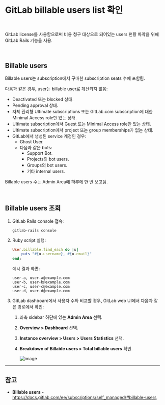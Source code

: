 # GitLab billable users list 확인

<br>

GitLab license를 사용함으로써 비용 청구 대상으로 되어있는 users 현황 파악을 위해 GitLab Rails 기능을 사용.

<br>

## Billable users
Billable users는 subscription에서 구매한 subscription seats 수에 포함됨.

다음과 같은 경우, user는 billable user로 계산되지 않음:
- Deactivated 또는 blocked 상태.
- Pending approval 상태.
- 자체 관리형 Ultimate subscriptions 또는 GitLab.com subscription에 대한 Minimal Access role만 있는 상태.
- Ultimate subscription에서 Guest 또는 Minimal Access role만 있는 상태.
- Ultimate subscription에서 project 또는 group memberships가 없는 상태.
- GitLab에서 생성된 service 계정인 경우:
  - Ghost User.
  - 다음과 같은 bots:
    - Support Bot.
    - Projects의 bot users.
    - Groups의 bot users.
    - 기타 internal users.

Billable users 수는 Admin Area에 하루에 한 번 보고됨.

<br>

## Billable users 조회
1. GitLab Rails console 접속:

   ```
   gitlab-rails console
   ```

2. Ruby script 실행:

   ```ruby
   User.billable.find_each do |u|
       puts "#{u.username}, #{u.email}"
   end;
   ```

   예시 결과 화면:
   ```
   user-a, user-a@example.com
   user-b, user-b@example.com
   user-c, user-c@example.com
   user-d, user-d@example.com
   ```

3. GitLab dashboard에서 사용자 수와 비교할 경우, GitLab web UI에서 다음과 같은 경로에서 확인:

   1. 좌측 sidebar 하단에 있는 **Admin Area** 선택.
   2. **Overview > Dashboard** 선택.
   3. **Instance overview > Users > Users Statistics** 선택.
   4. **Breakdown of Billable users > Total billable users** 확인.

      ![image](https://github.com/bigmtn1113/GitLab-Note/assets/46125158/12248fd5-d999-4a23-bd11-8a630a3a1a16)

<hr>

## 참고
- **Billable users** - https://docs.gitlab.com/ee/subscriptions/self_managed/#billable-users
